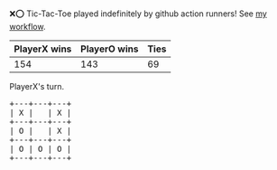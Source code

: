 :x::o: Tic-Tac-Toe played indefinitely by github action runners! See [my workflow](.github/workflows/play.yaml).

|PlayerX wins|PlayerO wins|Ties|
|-|-|-|
|154|143|69|

PlayerX's turn.

<pre>
+---+---+---+
| X |   | X |
+---+---+---+
| O |   | X |
+---+---+---+
| O | O | O |
+---+---+---+
</pre>